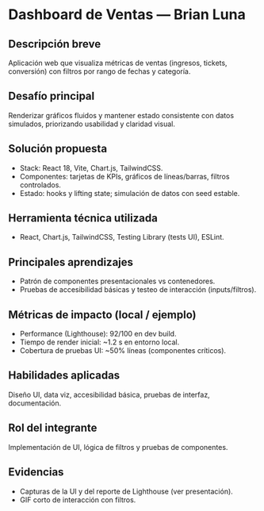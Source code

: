 # Dashboard de Ventas — Brian Luna

## Descripción breve
Aplicación web que visualiza métricas de ventas (ingresos, tickets, conversión) con filtros por rango de fechas y categoría.

## Desafío principal
Renderizar gráficos fluidos y mantener estado consistente con datos simulados, priorizando usabilidad y claridad visual.

## Solución propuesta
- Stack: React 18, Vite, Chart.js, TailwindCSS.  
- Componentes: tarjetas de KPIs, gráficos de líneas/barras, filtros controlados.  
- Estado: hooks y lifting state; simulación de datos con seed estable.

## Herramienta técnica utilizada
- React, Chart.js, TailwindCSS, Testing Library (tests UI), ESLint.

## Principales aprendizajes
- Patrón de componentes presentacionales vs contenedores.  
- Pruebas de accesibilidad básicas y testeo de interacción (inputs/filtros).

## Métricas de impacto (local / ejemplo)
- Performance (Lighthouse): 92/100 en dev build.  
- Tiempo de render inicial: ~1.2 s en entorno local.  
- Cobertura de pruebas UI: ~50% líneas (componentes críticos).

## Habilidades aplicadas
Diseño UI, data viz, accesibilidad básica, pruebas de interfaz, documentación.

## Rol del integrante
Implementación de UI, lógica de filtros y pruebas de componentes.

## Evidencias
- Capturas de la UI y del reporte de Lighthouse (ver presentación).  
- GIF corto de interacción con filtros.
